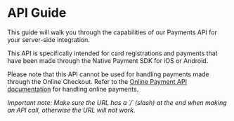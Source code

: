 # API Guide

This guide will walk you through the capabilities of our Payments API for your server-side integration.

This API is specifically intended for card registrations and payments that have been made through the Native Payment SDK for iOS or Android.

Please note that this API cannot be used for handling payments made through the Online Checkout. Refer to the [Online Payment API documentation](https://transaction-v1.api.epay.eu/help) for handling online payments.

*Important note: Make sure the URL has a ´/´ (slash) at the end when making an API call, otherwise the URL will not work.*